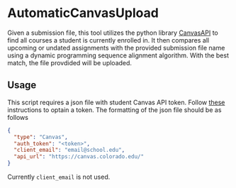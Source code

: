 # AutomaticCanvasUpload
Given a submission file, this tool utilizes the python library [CanvasAPI](https://github.com/ucfopen/canvasapi) to find all courses a student is currently enrolled in. It then compares all upcoming or undated assignments with the provided submission file name using a dynamic programming sequence alignment algorithm. With the best match, the file provdided will be uploaded.

## Usage
This script requires a json file with student Canvas API token. Follow [these](https://community.canvaslms.com/docs/DOC-10806-4214724194) instructions to optain a token.
The formatting of the json file should be as follows
```json
{
  "type": "Canvas",
  "auth_token": "<token>",
  "client_email": "email@school.edu",
  "api_url": "https://canvas.colorado.edu/"
}
```
Currently `client_email` is not used.
